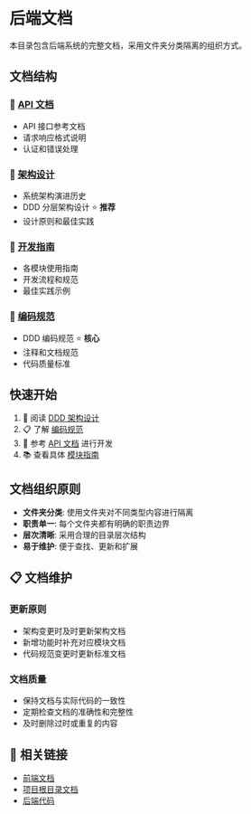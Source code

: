 # 后端文档

本目录包含后端系统的完整文档，采用文件夹分类隔离的组织方式。

## 文档结构

### 📁 [API 文档](./api/)
- API 接口参考文档
- 请求响应格式说明
- 认证和错误处理

### 📁 [架构设计](./architecture/)
- 系统架构演进历史
- DDD 分层架构设计 ⭐ **推荐**
- 设计原则和最佳实践

### 📁 [开发指南](./guides/)
- 各模块使用指南
- 开发流程和规范
- 最佳实践示例

### 📁 [编码规范](./standards/)
- DDD 编码规范 ⭐ **核心**
- 注释和文档规范
- 代码质量标准

## 快速开始

1. 📖 阅读 [DDD 架构设计](./architecture/v3_ddd.md)
2. 📋 了解 [编码规范](./standards/coding.md)
3. 🔧 参考 [API 文档](./api/reference.md) 进行开发
4. 📚 查看具体 [模块指南](./guides/pages/)

## 文档组织原则

- **文件夹分类**: 使用文件夹对不同类型内容进行隔离
- **职责单一**: 每个文件夹都有明确的职责边界
- **层次清晰**: 采用合理的目录层次结构
- **易于维护**: 便于查找、更新和扩展

## 📋 文档维护

### 更新原则
- 架构变更时及时更新架构文档
- 新增功能时补充对应模块文档
- 代码规范变更时更新标准文档

### 文档质量
- 保持文档与实际代码的一致性
- 定期检查文档的准确性和完整性
- 及时删除过时或重复的内容

## 🔗 相关链接

- [前端文档](../frontend/)
- [项目根目录文档](../)
- [后端代码](../../backend/)